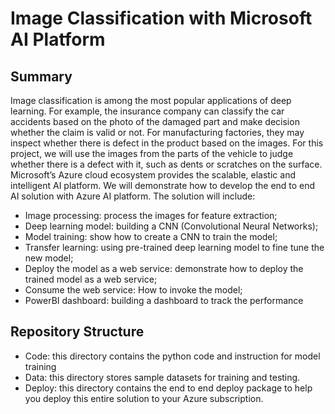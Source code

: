 # Image Classification with Microsoft AI Platform
## Summary
Image classification is among the most popular applications of deep learning. For example, the insurance company can classify the car accidents based on the photo of the damaged part and make decision whether the claim is valid or not. For manufacturing factories, they may inspect whether there is defect in the product based on the images. For this project, we will use the images from the parts of the vehicle to judge whether there is a defect with it, such as dents or scratches on the surface. Microsoft’s Azure cloud ecosystem provides the scalable, elastic and intelligent AI platform. We will demonstrate how to develop the end to end AI solution with Azure AI platform. The solution will include:

- Image processing: process the images for feature extraction;
- Deep learning model: building a CNN (Convolutional Neural Networks);
- Model training: show how to create a CNN to train the model;
- Transfer learning: using pre-trained deep learning model to fine tune the new model;
- Deploy the model as a web service: demonstrate how to deploy the trained model as a web service;
- Consume the web service: How to invoke the model;
- PowerBI dashboard: building a dashboard to track the performance 

## Repository Structure 
- Code: this directory contains the python code and instruction for model training
- Data: this directory stores sample datasets for training and testing.
- Deploy: this directory contains the end to end deploy package to help you deploy this entire solution to your Azure subscription.